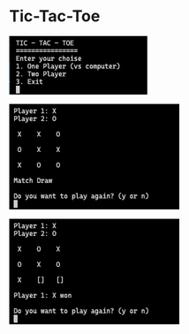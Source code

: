 # Tic-Tac-Toe

![TicTacToe](https://github.com/KD1903/Tic-Tac-Toe/blob/main/Screenshot%202021-07-10%20at%2015.33.00.png)


![Player vs Computer](https://github.com/KD1903/Tic-Tac-Toe/blob/main/Screenshot%202021-07-09%20at%2015.59.45.png)


![Player vs Player](https://github.com/KD1903/Tic-Tac-Toe/blob/main/Screenshot%202021-07-09%20at%2016.00.13.png)
